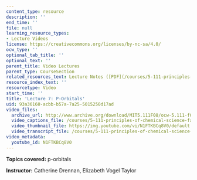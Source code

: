 ```yaml
---
content_type: resource
description: ''
end_time: ''
file: null
learning_resource_types:
- Lecture Videos
license: https://creativecommons.org/licenses/by-nc-sa/4.0/
ocw_type: ''
optional_tab_title: ''
optional_text: ''
parent_title: Video Lectures
parent_type: CourseSection
related_resources_text: Lecture Notes ([PDF](/courses/5-111-principles-of-chemical-science-fall-2008/resources/lecnotes07))
resource_index_text: ''
resourcetype: Video
start_time: ''
title: 'Lecture 7: P-Orbitals'
uid: 93a36160-acbb-b57a-7a25-5015250d17ad
video_files:
  archive_url: http://www.archive.org/download/MIT5.111F08/ocw-5.111-f08-lec07_300k.mp4
  video_captions_file: /courses/5-111-principles-of-chemical-science-fall-2008/193e0e6fff055e2a9e3d38b09ad71a55_N1FTKBCq8V0.vtt
  video_thumbnail_file: https://img.youtube.com/vi/N1FTKBCq8V0/default.jpg
  video_transcript_file: /courses/5-111-principles-of-chemical-science-fall-2008/8c7523976f54cdf17d5042002d8900aa_N1FTKBCq8V0.pdf
video_metadata:
  youtube_id: N1FTKBCq8V0
---
```


**Topics covered:** p-orbitals

**Instructor:** Catherine Drennan, Elizabeth Vogel Taylor

